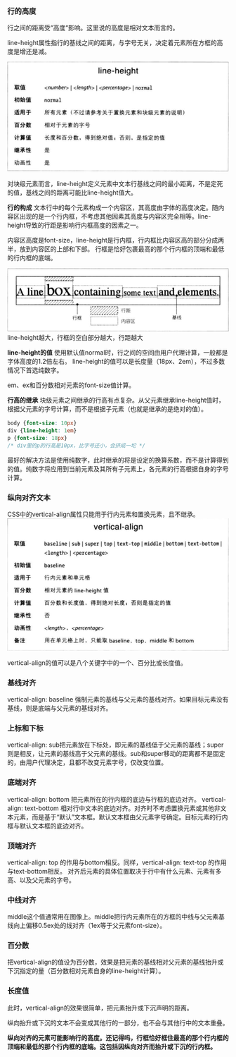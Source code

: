 ### 行的高度
行之间的距离受“高度“影响。这里说的高度是相对文本而言的。

line-height属性指行的基线之间的距离，与字号无关，决定着元素所在方框的高度是增还是减。

![](line-height.png)

对块级元素而言，line-height定义元素中文本行基线之间的最小距离，不是定死的值，基线之间的距离可能比line-height值大。

**行的构成**
文本行中的每个元素构成一个内容区，其高度由字体的高度决定。随内容区出现的是一个行内框，不考虑其他因素其高度与内容区完全相等。line-height导致的行距是影响行内框高度的因素之一。

内容区高度是font-size，line-height是行内框，行内框比内容区高的部分分成两半，放到内容区的上部和下部。
行框是恰好包裹最高的那个行内框的顶端和最低的行内框的底端。

![](行框的构成示意图.png)
line-height越大，行框的空白部分越大，行距越大

**line-height的值**
使用默认值normal时，行之间的空间由用户代理计算，一般都是字体高度的1.2倍左右。
line-height的值可以是长度量（18px、2em），不过多数情况下首选纯数字。

em、ex和百分数相对元素的font-size值计算。

**行高的继承**
块级元素之间继承的行高有点复杂。从父元素继承line-height值时，根据父元素的字号计算，而不是根据子元素（也就是继承的是绝对的值）。
```CSS
body {font-size: 10px}
div {line-height: 1em}
p {font-size: 18px}
/* div里的p的行高是10px，比字号还小，会挤成一坨 */ 
```

最好的解决方法是使用纯数字，此时继承的将是设定的换算系数，而不是计算得到的值。纯数字将应用到当前元素及其所有子元素上，各元素的行高根据自身的字号计算。

### 纵向对齐文本
CSS中的vertical-align属性只能用于行内元素和置换元素，且不继承。
![](vertical-align.png)

vertical-align的值可以是八个关键字中的一个、百分比或长度值。

### 基线对齐
vertical-align: baseline 强制元素的基线与父元素的基线对齐。如果目标元素没有基线，则是底端与父元素的基线对齐。

### 上标和下标
vertical-align: sub把元素放在下标处，即元素的基线低于父元素的基线；super则是相反，让元素的基线高于父元素的基线。sub和super移动的距离都不是固定的，由用户代理决定，且都不改变元素字号，仅改变位置。

### 底端对齐
vertical-align: bottom 把元素所在的行内框的底边与行框的底边对齐。
vertical-align: text-bottom 相对行中文本的底边对齐。对齐时不考虑置换元素或其他非文本元素，而是基于“默认”文本框。默认文本框由父元素字号确定。目标元素的行内框与默认文本框的底边对齐。

### 顶端对齐
vertical-align: top 的作用与bottom相反。同样，vertical-align: text-top 的作用与text-bottom相反。
对齐后元素的具体位置取决于行中有什么元素、元素有多高、以及父元素的字号。

### 中线对齐
middle这个值通常用在图像上。middle把行内元素所在的方框的中线与父元素基线向上偏移0.5ex处的线对齐（1ex等于父元素font-size）。

### 百分数
把vertical-align的值设为百分数，效果是把元素的基线相对父元素的基线抬升或下沉指定的量（百分数相对元素自身的line-height计算）。

### 长度值
此时，vertical-align的效果很简单，把元素抬升或下沉声明的距离。

纵向抬升或下沉的文本不会变成其他行的一部分，也不会与其他行中的文本重叠。

**纵向对齐的元素可能影响行的高度。还记得吗，行框恰好框住最高的那个行内框的顶端和最低的那个行内框的底端。这包括因纵向对齐而抬升或下沉的行内框。**
